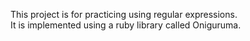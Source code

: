 This project is for practicing using regular expressions.  
It is implemented using a ruby library called Oniguruma.
